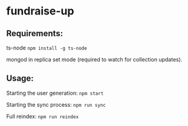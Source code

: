# fundraise-up

## Requirements:

ts-node
```npm install -g ts-node```

mongod in replica set mode (required to watch for collection updates).

## Usage:

Starting the user generation:
```npm start```

Starting the sync process:
```npm run sync```

Full reindex:
```npm run reindex```